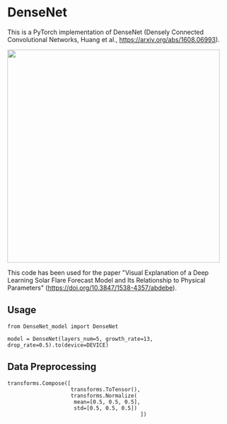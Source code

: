 # DenseNet
This is a PyTorch implementation of DenseNet (Densely Connected Convolutional Networks, Huang et al., https://arxiv.org/abs/1608.06993).

<img src="https://user-images.githubusercontent.com/48608835/130018652-10254881-c8f9-4b28-a52b-22c67b059585.png" width=480px>

This code has been used for the paper "Visual Explanation of a Deep Learning Solar Flare Forecast Model and Its Relationship to Physical Parameters" (https://doi.org/10.3847/1538-4357/abdebe).

## Usage
```
from DenseNet_model import DenseNet

model = DenseNet(layers_num=5, growth_rate=13, drop_rate=0.5).to(device=DEVICE)
```

## Data Preprocessing
```
transforms.Compose([
                    transforms.ToTensor(),
                    transforms.Normalize(
                     mean=[0.5, 0.5, 0.5],
                     std=[0.5, 0.5, 0.5])
                                          ])
```

